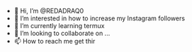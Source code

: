 - 👋 Hi, I’m @REDADRAQ0
- 👀 I’m interested in how to increase my Instagram followers 
- 🌱 I’m currently learning termux
- 💞️ I’m looking to collaborate on ...
- 📫 How to reach me get thir

<!---
REDADRAQ0/REDADRAQ0 is a ✨ special ✨ repository because its `README.md` (this file) appears on your GitHub profile.
You can click the Preview link to take a look at your changes.
--->
